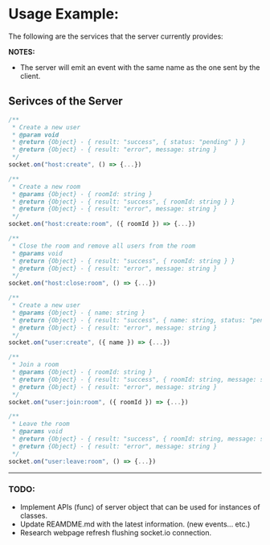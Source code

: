 <!-- ![Diagram](./server.png) -->

# Usage Example:

The following are the services that the server currently provides:

**NOTES:**

-   The server will emit an event with the same name as the one sent by the client.

## Serivces of the Server

```javascript
/**
 * Create a new user
 * @param void
 * @return {Object} - { result: "success", { status: "pending" } }
 * @return {Object} - { result: "error", message: string }
 */
socket.on("host:create", () => {...})

/**
 * Create a new room
 * @params {Object} - { roomId: string }
 * @return {Object} - { result: "success", { roomId: string } }
 * @return {Object} - { result: "error", message: string }
 */
socket.on("host:create:room", ({ roomId }) => {...})

/**
 * Close the room and remove all users from the room
 * @params void
 * @return {Object} - { result: "success", { roomId: string } }
 * @return {Object} - { result: "error", message: string }
 */
socket.on("host:close:room", () => {...})

/**
 * Create a new user
 * @params {Object} - { name: string }
 * @return {Object} - { result: "success", { name: string, status: "pending" } }
 * @return {Object} - { result: "error", message: string }
 */
socket.on("user:create", ({ name }) => {...})

/**
 * Join a room
 * @params {Object} - { roomId: string }
 * @return {Object} - { result: "success", { roomId: string, message: string } }
 * @return {Object} - { result: "error", message: string }
 */
socket.on("user:join:room", ({ roomId }) => {...})

/**
 * Leave the room
 * @params void
 * @return {Object} - { result: "success", { roomId: string, message: string } }
 * @return {Object} - { result: "error", message: string }
 */
socket.on("user:leave:room", () => {...})
```

<!-- ### For Users: -->

<!-- 1.  `user:create`: When the user clicks a button to select as a **player** and passing userName parameter, the client-side can emit this event. Once the server receives the event, it will create a new user and return the new user ID to the client. No matter success or failure, the server will emit the event with results back to the client. `socket.emit('user:create', results)`, the client can listen to the event with `socket.on('user:create', (results) => {...})`. -->

<!-- ```javascript
// Step1. [client-side]
socket.emit("user:create", { userName: "John Doe" })

// Step2. [server-side]
// Server receives the event and call the referece function (createUser)
socket.on("user:create", createUser)

// Step3. [server-side]
// After executed the createUser function, server emits the event with results back to the client
socket.emit("user:create", results)

// Step4. [client-side]
// Client listens to the event and handles the results
socket.on("user:create", results)

// Note: Results can be either success or error
// Error Response
{
    "result": "error",
    "message": "Please provide a name" || "User name ${socket.id}, is already a user."
}

// Success Response
{
    "result": "success",
    "response": {
        userId: newUser.id,
    },
}
``` -->

<!-- 2.  `user:join:room`: After the user is created (meaning the socket ID that emits `user:create` has been registered as a user), call this event to join a room by giving **roomId** parameter. The server will join the user to the room and return the room ID to the client. -->

<!-- ```javascript
// Step1. [client-side]
socket.emit("user:join:room", { roomId: "8123" })

// Step2. [server-side]
// Server receives the event and call the referece function (joinRoom)
socket.on("user:join:room", joinRoom)

// Step3. [server-side]
// After executed the joinRoom function, server emits the event with results back to the client
socket.emit("user:join:room", results)

// Step4. [client-side]
// Client listens to the event and handles the results
socket.on("user:join:room", results)

// Note: Results can be either success or error
// Error Response
{
    "result": "error",
    "message": "error msg..."
}

// Success Response
{
    "result": "success",
    "response": {
        roomId: roomId,
    },
}
``` -->

<!-- ### For Hosts:

1. `host:create`: When the user clicks a button to select as a **host**, the client-side emit this event. Once the server receives the event, it will create a new host and return the new host ID to the client.

    ```javascript
    // Error Response
    {
        "result": "error",
        "message": "The socket ID: ${socket.id}, is already a host."
    }

    // Success Response
    {
        "result": "success",
        "response": {
            hostId: host.id,
        },
    }
    ``` -->

<!-- 2. `host:create:room`: After the host is created (meaning the socket ID that emits `host:create` has been registered as a host), call this event to create a new room by giving **roomId** parameter. The server will create a room and return the room ID to the client.

    ```javascript
    // Step1. [client-side] (host only)
    socket.emit("host:create:room", { roomId: "8123" })

    // Step2. [server-side]
    // Server receives the event and call the referece function (createRoom)
    socket.on("host:create:room", createRoom)

    // Step3. [server-side]
    // After executed the createRoom function, server emits the event with results back to the client
    socket.emit("host:create:room", results)

    // Step4. [client-side]
    // Client listens to the event and handles the results
    socket.on("host:create:room", results)

    // Note: Results can be either success or error
    // Error Response
    {
        "result": "error",
        "message": "error msg..."
    }

    // Success Response
    {
        "result": "success",
        "response": {
            roomId: roomId,
        },
    }
    ``` -->

---

### TODO:

-   Implement APIs (func) of server object that can be used for instances of classes.
-   Update REAMDME.md with the latest information. (new events... etc.)
-   Research webpage refresh flushing socket.io connection.
